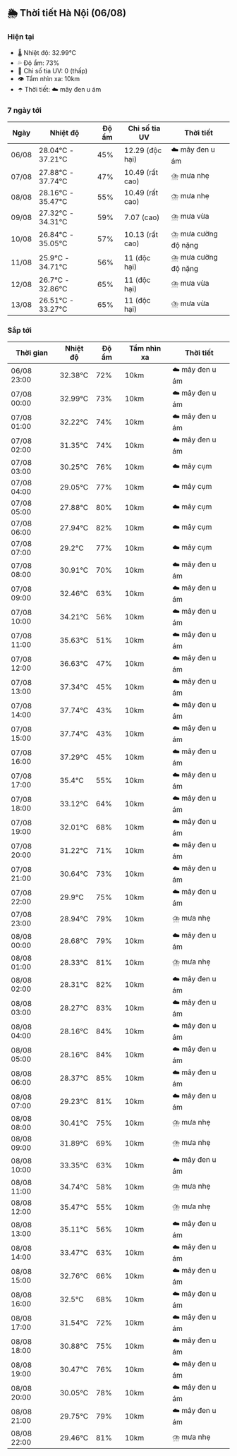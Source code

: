## 🌦️ Thời tiết Hà Nội (06/08)

### Hiện tại

- 🌡️ Nhiệt độ: 32.99℃
- 💦 Độ ẩm: 73%
- 🌟 Chỉ số tia UV: 0 (thấp)
- 👁️ Tầm nhìn xa: 10km
- ☂️ Thời tiết: ☁️ mây đen u ám

### 7 ngày tới

| Ngày | Nhiệt độ | Độ ẩm | Chỉ số tia UV | Thời tiết |
| --- | --- | --- | --- | --- |
| 06/08 | 28.04℃ - 37.21℃ | 45% | 12.29 (độc hại) | ☁️ mây đen u ám |
| 07/08 | 27.88℃ - 37.74℃ | 47% | 10.49 (rất cao) | ⛈️ mưa nhẹ |
| 08/08 | 28.16℃ - 35.47℃ | 55% | 10.49 (rất cao) | ⛈️ mưa nhẹ |
| 09/08 | 27.32℃ - 34.31℃ | 59% | 7.07 (cao) | ⛈️ mưa vừa |
| 10/08 | 26.84℃ - 35.05℃ | 57% | 10.13 (rất cao) | ⛈️ mưa cường độ nặng |
| 11/08 | 25.9℃ - 34.71℃ | 56% | 11 (độc hại) | ⛈️ mưa cường độ nặng |
| 12/08 | 26.7℃ - 32.86℃ | 65% | 11 (độc hại) | ⛈️ mưa vừa |
| 13/08 | 26.51℃ - 33.27℃ | 65% | 11 (độc hại) | ⛈️ mưa vừa |

### Sắp tới

| Thời gian | Nhiệt độ | Độ ẩm | Tầm nhìn xa | Thời tiết |
| --- | --- | --- | --- | --- |
| 06/08 23:00 | 32.38℃ | 72% | 10km | ☁️ mây đen u ám |
| 07/08 00:00 | 32.99℃ | 73% | 10km | ☁️ mây đen u ám |
| 07/08 01:00 | 32.22℃ | 74% | 10km | ☁️ mây đen u ám |
| 07/08 02:00 | 31.35℃ | 74% | 10km | ☁️ mây đen u ám |
| 07/08 03:00 | 30.25℃ | 76% | 10km | ☁️ mây cụm |
| 07/08 04:00 | 29.05℃ | 77% | 10km | ☁️ mây cụm |
| 07/08 05:00 | 27.88℃ | 80% | 10km | ☁️ mây cụm |
| 07/08 06:00 | 27.94℃ | 82% | 10km | ☁️ mây cụm |
| 07/08 07:00 | 29.2℃ | 77% | 10km | ☁️ mây cụm |
| 07/08 08:00 | 30.91℃ | 70% | 10km | ☁️ mây đen u ám |
| 07/08 09:00 | 32.46℃ | 63% | 10km | ☁️ mây đen u ám |
| 07/08 10:00 | 34.21℃ | 56% | 10km | ☁️ mây đen u ám |
| 07/08 11:00 | 35.63℃ | 51% | 10km | ☁️ mây đen u ám |
| 07/08 12:00 | 36.63℃ | 47% | 10km | ☁️ mây đen u ám |
| 07/08 13:00 | 37.34℃ | 45% | 10km | ☁️ mây đen u ám |
| 07/08 14:00 | 37.74℃ | 43% | 10km | ☁️ mây đen u ám |
| 07/08 15:00 | 37.74℃ | 43% | 10km | ☁️ mây đen u ám |
| 07/08 16:00 | 37.29℃ | 45% | 10km | ☁️ mây đen u ám |
| 07/08 17:00 | 35.4℃ | 55% | 10km | ☁️ mây đen u ám |
| 07/08 18:00 | 33.12℃ | 64% | 10km | ☁️ mây đen u ám |
| 07/08 19:00 | 32.01℃ | 68% | 10km | ☁️ mây đen u ám |
| 07/08 20:00 | 31.22℃ | 71% | 10km | ☁️ mây đen u ám |
| 07/08 21:00 | 30.64℃ | 73% | 10km | ☁️ mây đen u ám |
| 07/08 22:00 | 29.9℃ | 75% | 10km | ☁️ mây đen u ám |
| 07/08 23:00 | 28.94℃ | 79% | 10km | ⛈️ mưa nhẹ |
| 08/08 00:00 | 28.68℃ | 79% | 10km | ☁️ mây đen u ám |
| 08/08 01:00 | 28.33℃ | 81% | 10km | ⛈️ mưa nhẹ |
| 08/08 02:00 | 28.31℃ | 82% | 10km | ☁️ mây đen u ám |
| 08/08 03:00 | 28.27℃ | 83% | 10km | ☁️ mây đen u ám |
| 08/08 04:00 | 28.16℃ | 84% | 10km | ☁️ mây đen u ám |
| 08/08 05:00 | 28.16℃ | 84% | 10km | ☁️ mây đen u ám |
| 08/08 06:00 | 28.37℃ | 85% | 10km | ☁️ mây đen u ám |
| 08/08 07:00 | 29.23℃ | 81% | 10km | ☁️ mây đen u ám |
| 08/08 08:00 | 30.41℃ | 75% | 10km | ⛈️ mưa nhẹ |
| 08/08 09:00 | 31.89℃ | 69% | 10km | ⛈️ mưa nhẹ |
| 08/08 10:00 | 33.35℃ | 63% | 10km | ☁️ mây đen u ám |
| 08/08 11:00 | 34.74℃ | 58% | 10km | ⛈️ mưa nhẹ |
| 08/08 12:00 | 35.47℃ | 55% | 10km | ⛈️ mưa nhẹ |
| 08/08 13:00 | 35.11℃ | 56% | 10km | ☁️ mây đen u ám |
| 08/08 14:00 | 33.47℃ | 63% | 10km | ☁️ mây đen u ám |
| 08/08 15:00 | 32.76℃ | 66% | 10km | ☁️ mây đen u ám |
| 08/08 16:00 | 32.5℃ | 68% | 10km | ☁️ mây đen u ám |
| 08/08 17:00 | 31.54℃ | 72% | 10km | ☁️ mây đen u ám |
| 08/08 18:00 | 30.88℃ | 75% | 10km | ☁️ mây đen u ám |
| 08/08 19:00 | 30.47℃ | 76% | 10km | ☁️ mây đen u ám |
| 08/08 20:00 | 30.05℃ | 78% | 10km | ☁️ mây đen u ám |
| 08/08 21:00 | 29.75℃ | 79% | 10km | ☁️ mây đen u ám |
| 08/08 22:00 | 29.46℃ | 81% | 10km | ⛈️ mưa nhẹ |
